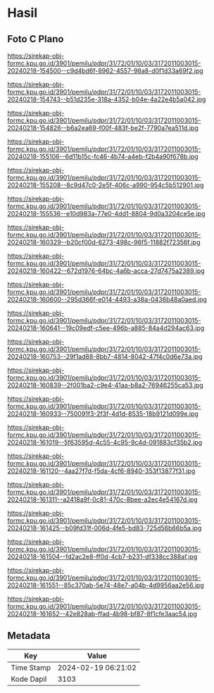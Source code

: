 # Hasil

## Foto C Plano

https://sirekap-obj-formc.kpu.go.id/3901/pemilu/pdpr/31/72/01/10/03/3172011003015-20240218-154500--c9d4bd6f-8962-4557-98a8-d0f1d33a69f2.jpg

https://sirekap-obj-formc.kpu.go.id/3901/pemilu/pdpr/31/72/01/10/03/3172011003015-20240218-154743--b51d235e-318a-4352-b04e-4a22e4b5a042.jpg

https://sirekap-obj-formc.kpu.go.id/3901/pemilu/pdpr/31/72/01/10/03/3172011003015-20240218-154826--b6a2ea69-f00f-483f-be2f-7790a7ea511d.jpg

https://sirekap-obj-formc.kpu.go.id/3901/pemilu/pdpr/31/72/01/10/03/3172011003015-20240218-155106--6d11b15c-fc46-4b74-a4eb-f2b4a90f678b.jpg

https://sirekap-obj-formc.kpu.go.id/3901/pemilu/pdpr/31/72/01/10/03/3172011003015-20240218-155208--8c9d47c0-2e5f-406c-a990-954c5b512901.jpg

https://sirekap-obj-formc.kpu.go.id/3901/pemilu/pdpr/31/72/01/10/03/3172011003015-20240218-155536--e10d983a-77e0-4dd1-8804-9d0a3204ce5e.jpg

https://sirekap-obj-formc.kpu.go.id/3901/pemilu/pdpr/31/72/01/10/03/3172011003015-20240218-160329--b20cf00d-6273-498c-96f5-11882f72356f.jpg

https://sirekap-obj-formc.kpu.go.id/3901/pemilu/pdpr/31/72/01/10/03/3172011003015-20240218-160422--672d1976-64bc-4a6b-acca-27d7475a2389.jpg

https://sirekap-obj-formc.kpu.go.id/3901/pemilu/pdpr/31/72/01/10/03/3172011003015-20240218-160600--295d366f-e014-4493-a38a-0436b48a0aed.jpg

https://sirekap-obj-formc.kpu.go.id/3901/pemilu/pdpr/31/72/01/10/03/3172011003015-20240218-160641--19c09edf-c5ee-496b-a885-84a4d294ac63.jpg

https://sirekap-obj-formc.kpu.go.id/3901/pemilu/pdpr/31/72/01/10/03/3172011003015-20240218-160753--29f1ad88-8bb7-4814-8042-47f4c0d6e73a.jpg

https://sirekap-obj-formc.kpu.go.id/3901/pemilu/pdpr/31/72/01/10/03/3172011003015-20240218-160839--2f001ba2-c9e4-41aa-b8a2-76946255ca53.jpg

https://sirekap-obj-formc.kpu.go.id/3901/pemilu/pdpr/31/72/01/10/03/3172011003015-20240218-160933--750091f3-2f3f-4d1d-8535-18b9121d099e.jpg

https://sirekap-obj-formc.kpu.go.id/3901/pemilu/pdpr/31/72/01/10/03/3172011003015-20240218-161019--5f63595d-4c55-4c95-9c4d-091883cf35b2.jpg

https://sirekap-obj-formc.kpu.go.id/3901/pemilu/pdpr/31/72/01/10/03/3172011003015-20240218-161120--4aa27f7d-f5da-4cf6-8940-353f13877f31.jpg

https://sirekap-obj-formc.kpu.go.id/3901/pemilu/pdpr/31/72/01/10/03/3172011003015-20240218-161311--a2418a9f-0c81-470c-8bee-a2ec4e54167d.jpg

https://sirekap-obj-formc.kpu.go.id/3901/pemilu/pdpr/31/72/01/10/03/3172011003015-20240218-161425--b09fd31f-006d-4fe5-bd83-725d56b66b5a.jpg

https://sirekap-obj-formc.kpu.go.id/3901/pemilu/pdpr/31/72/01/10/03/3172011003015-20240218-161504--fd2ac2e8-ff0d-4cb7-b231-df338cc388af.jpg

https://sirekap-obj-formc.kpu.go.id/3901/pemilu/pdpr/31/72/01/10/03/3172011003015-20240218-161551--85c370ab-5e74-48e7-a04b-4d9956aa2e56.jpg

https://sirekap-obj-formc.kpu.go.id/3901/pemilu/pdpr/31/72/01/10/03/3172011003015-20240218-161652--42e828ab-ffad-4b98-bf87-8f1cfe3aac54.jpg


## Metadata

| Key        | Value               |
| ---------- | ------------------- |
| Time Stamp | 2024-02-19 06:21:02 |
| Kode Dapil | 3103                |



